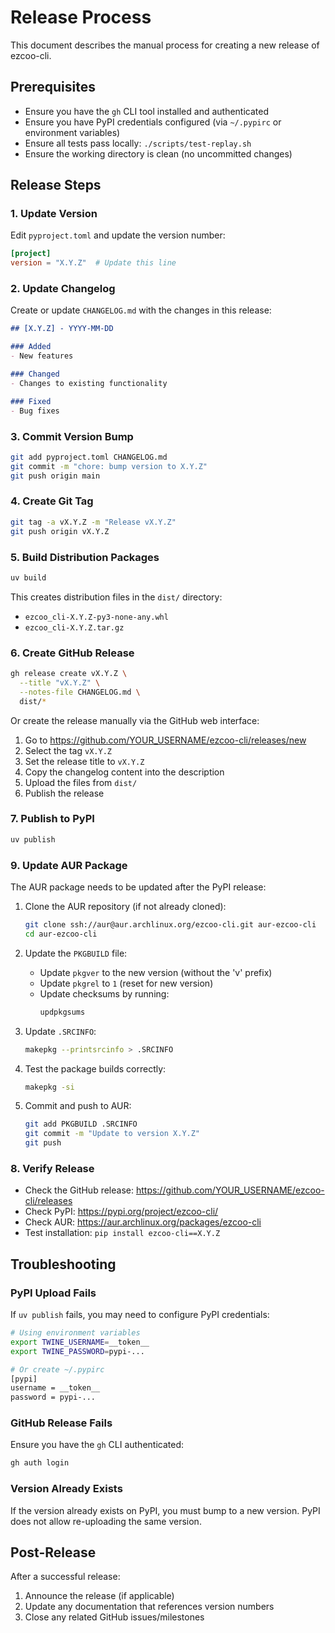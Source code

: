 # Release Process

This document describes the manual process for creating a new release of ezcoo-cli.

## Prerequisites

- Ensure you have the `gh` CLI tool installed and authenticated
- Ensure you have PyPI credentials configured (via `~/.pypirc` or environment variables)
- Ensure all tests pass locally: `./scripts/test-replay.sh`
- Ensure the working directory is clean (no uncommitted changes)

## Release Steps

### 1. Update Version

Edit `pyproject.toml` and update the version number:

```toml
[project]
version = "X.Y.Z"  # Update this line
```

### 2. Update Changelog

Create or update `CHANGELOG.md` with the changes in this release:

```markdown
## [X.Y.Z] - YYYY-MM-DD

### Added
- New features

### Changed
- Changes to existing functionality

### Fixed
- Bug fixes
```

### 3. Commit Version Bump

```bash
git add pyproject.toml CHANGELOG.md
git commit -m "chore: bump version to X.Y.Z"
git push origin main
```

### 4. Create Git Tag

```bash
git tag -a vX.Y.Z -m "Release vX.Y.Z"
git push origin vX.Y.Z
```

### 5. Build Distribution Packages

```bash
uv build
```

This creates distribution files in the `dist/` directory:
- `ezcoo_cli-X.Y.Z-py3-none-any.whl`
- `ezcoo_cli-X.Y.Z.tar.gz`

### 6. Create GitHub Release

```bash
gh release create vX.Y.Z \
  --title "vX.Y.Z" \
  --notes-file CHANGELOG.md \
  dist/*
```

Or create the release manually via the GitHub web interface:
1. Go to https://github.com/YOUR_USERNAME/ezcoo-cli/releases/new
2. Select the tag `vX.Y.Z`
3. Set the release title to `vX.Y.Z`
4. Copy the changelog content into the description
5. Upload the files from `dist/`
6. Publish the release

### 7. Publish to PyPI

```bash
uv publish
```

### 9. Update AUR Package

The AUR package needs to be updated after the PyPI release:

1. Clone the AUR repository (if not already cloned):
   ```bash
   git clone ssh://aur@aur.archlinux.org/ezcoo-cli.git aur-ezcoo-cli
   cd aur-ezcoo-cli
   ```

2. Update the `PKGBUILD` file:
   - Update `pkgver` to the new version (without the 'v' prefix)
   - Update `pkgrel` to `1` (reset for new version)
   - Update checksums by running:
     ```bash
     updpkgsums
     ```

3. Update `.SRCINFO`:
   ```bash
   makepkg --printsrcinfo > .SRCINFO
   ```

4. Test the package builds correctly:
   ```bash
   makepkg -si
   ```

5. Commit and push to AUR:
   ```bash
   git add PKGBUILD .SRCINFO
   git commit -m "Update to version X.Y.Z"
   git push
   ```


### 8. Verify Release

- Check the GitHub release: https://github.com/YOUR_USERNAME/ezcoo-cli/releases
- Check PyPI: https://pypi.org/project/ezcoo-cli/
- Check AUR: https://aur.archlinux.org/packages/ezcoo-cli
- Test installation: `pip install ezcoo-cli==X.Y.Z`

## Troubleshooting

### PyPI Upload Fails

If `uv publish` fails, you may need to configure PyPI credentials:

```bash
# Using environment variables
export TWINE_USERNAME=__token__
export TWINE_PASSWORD=pypi-...

# Or create ~/.pypirc
[pypi]
username = __token__
password = pypi-...
```

### GitHub Release Fails

Ensure you have the `gh` CLI authenticated:

```bash
gh auth login
```

### Version Already Exists

If the version already exists on PyPI, you must bump to a new version. PyPI does not allow re-uploading the same version.

## Post-Release

After a successful release:

1. Announce the release (if applicable)
2. Update any documentation that references version numbers
3. Close any related GitHub issues/milestones